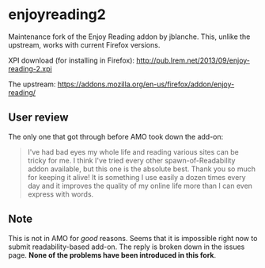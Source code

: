 enjoyreading2
=============

Maintenance fork of the Enjoy Reading addon by jblanche.
This, unlike the upstream, works with current Firefox versions.

XPI download (for installing in Firefox): <http://pub.lrem.net/2013/09/enjoy-reading-2.xpi>

The upstream: <https://addons.mozilla.org/en-us/firefox/addon/enjoy-reading/>

User review
-----------

The only one that got through before AMO took down the add-on:

> I've had bad eyes my whole life and reading various sites can be tricky
> for me. I think I've tried every other spawn-of-Readability addon
> available, but this one is the absolute best. Thank you so much for
> keeping it alive! It is something I use easily a dozen times every day and
> it improves the quality of my online life more than I can even express
> with words.

Note
----
This is not in AMO for *good* reasons.
Seems that it is impossible right now to submit readability-based add-on.
The reply is broken down in the issues page.
**None of the problems have been introduced in this fork**.
